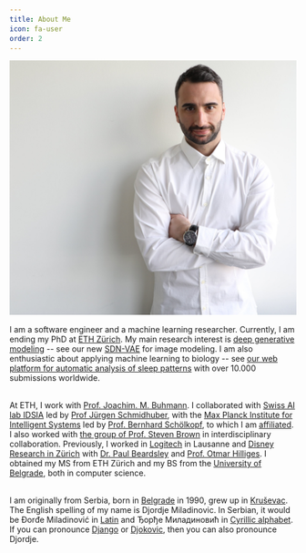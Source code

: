 ```yaml
---
title: About Me
icon: fa-user
order: 2
---
```


<a><img src="assets/images/website_compressed.jpeg" class="main-img"/></a>

I am a software engineer and a machine learning researcher. Currently, I am ending my PhD at [ETH Zürich](https://ethz.ch/en.html). 
My main research interest is [deep generative modeling](https://deepgenerativemodels.github.io/notes/introduction/) -- see our new [SDN-VAE](https://github.com/djordjemila/sdn) for image modeling.
I am also enthusiastic about applying machine learning to biology -- see [our web platform for automatic analysis of sleep patterns](https://sleeplearning.ethz.ch/) with over 10.000 submissions worldwide.
<br><br>


At ETH, I work with [Prof. Joachim. M. Buhmann](https://inf.ethz.ch/people/person-detail.buhmann.html).
I collaborated with [Swiss AI lab IDSIA](http://idsia.ch/) led by [Prof Jürgen Schmidhuber](https://people.idsia.ch/~juergen/), 
with the [Max Planck Institute for Intelligent Systems](http://ei.is.tuebingen.mpg.de/) led by [Prof. 
Bernhard Schölkopf](http://ei.is.tuebingen.mpg.de/person/bs), to which I am [affiliated](https://learning-systems.org/phds).
I also worked with [the group of Prof. Steven Brown](https://www.pharma.uzh.ch/en/research/chronobiology/areas/chronobiology.html) in interdisciplinary collaboration.
Previously, I worked in [Logitech](https://www.logitech.com/en-ch) in Lausanne 
and [Disney Research in Zürich](https://studios.disneyresearch.com/about-us/) with [Dr. Paul Beardsley](https://studios.disneyresearch.com/people/paul-beardsley/) and [Prof. Otmar Hilliges](https://ait.ethz.ch/people/hilliges/).
I obtained my MS from ETH Zürich and my BS from the [University of Belgrade](https://www.etf.bg.ac.rs/en#gsc.tab=0), both in computer science.
<br><br>

I am originally from Serbia, born in [Belgrade](https://en.wikipedia.org/wiki/Belgrade) in 1990, grew up in [Kruševac](https://en.wikipedia.org/wiki/Kru%C5%A1evac). 
The English spelling of my name is Djordje Miladinovic.
In Serbian, it would be Đorđe Miladinović in [Latin](https://en.wikipedia.org/wiki/Gaj%27s_Latin_alphabet)
and Ђорђе Миладиновић in [Cyrillic alphabet](https://en.wikipedia.org/wiki/Serbian_Cyrillic_alphabet). 
If you can pronounce [Django](https://www.imdb.com/title/tt1853728/) or [Djokovic](https://novakdjokovic.com/en/), then you can also pronounce Djordje.
<br><br>

